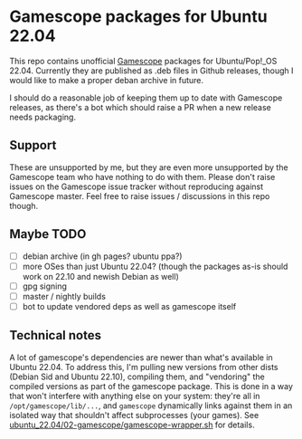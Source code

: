 # Gamescope packages for Ubuntu 22.04

This repo contains unofficial [Gamescope](https://github.com/Plagman/gamescope) packages for Ubuntu/Pop!_OS 22.04. Currently they are published as .deb files in Github releases, though I would like to make a proper deban archive in future.

I should do a reasonable job of keeping them up to date with Gamescope releases, as there's a bot which should raise a PR when a new release needs packaging.

## Support

These are unsupported by me, but they are even more unsupported by the Gamescope team who have nothing to do with them. Please don't raise issues on the Gamescope issue tracker without reproducing against Gamescope master. Feel free to raise issues / discussions in this repo though.

## Maybe TODO

 - [ ] debian archive (in gh pages? ubuntu ppa?)
 - [ ] more OSes than just Ubuntu 22.04? (though the packages as-is should work on 22.10 and newish Debian as well)
 - [ ] gpg signing
 - [ ] master / nightly builds
 - [ ] bot to update vendored deps as well as gamescope itself

## Technical notes

A lot of gamescope's dependencies are newer than what's available in Ubuntu 22.04. To address this, I'm pulling new versions from other dists (Debian Sid and Ubuntu 22.10), compiling them, and "vendoring" the compiled versions as part of the gamescope package. This is done in a way that won't interfere with anything else on your system: they're all in `/opt/gamescope/lib/...`, and `gamescope` dynamically links against them in an isolated way that shouldn't affect subprocesses (your games). See [ubuntu_22.04/02-gamescope/gamescope-wrapper.sh](ubuntu_22.04/02-gamescope/gamescope-wrapper.sh) for details.
